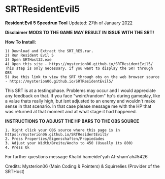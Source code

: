 # SRTResidentEvil5

**Resident Evil 5 Speedrun Tool**
Updated: 27th of January 2022

**Disclaimer**
**MODS TO THE GAME MAY RESULT IN ISSUE WITH THE SRT!**


**How To Install:**
```
1) Download and Extract the SRT_RE5.rar.
2) Run Resident Evil 5
3) Open SRTHost32.exe
4) Open this site - https://mysterion06.github.io/SRTResidentEvil5/
This step is only necessary, if you want to display the SRT through OBS
5) Use this link to view the SRT through obs on the web browser source - https://mysterion06.github.io/SRTResidentEvil5/
```

This SRT is at a testingphase. Problems may occur and I would appreciate any feedback on that. If you face "weird/random" hp's during gameplay, like a value thats really high, but isnt adjusted to an enemy and wouldn't make sense in that scenario. In that case please message me with the HP that was returned at that moment and at what stage it had happened.


**INSTRUCTIONS TO ADJUST THE HP BARS TO THE OBS SOURCE**

```
1. Right click your OBS source where this page is in https://mysterion06.github.io/SRTResidentEvil5/
2. Press Properties/Eigenschaften/Propiedades
3. Adjust your Width/Breite/Ancho to 450 (Usually its 800)
4. Press Ok
```

For further questions message Khalid hameidei'yah Al-sham'ah#5426

Credits: Mysterion06 (Main Coding & Pointers) & Squirrelies (Provider of the SRTHost)
